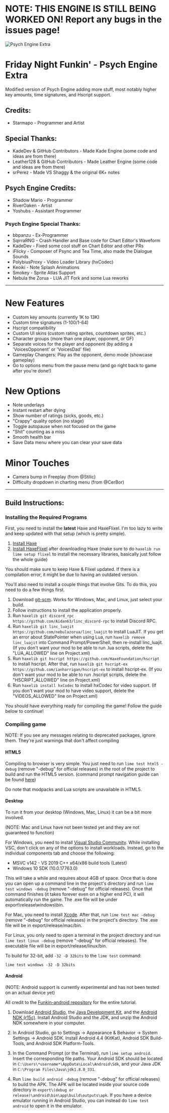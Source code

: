 # NOTE: THIS ENGINE IS STILL BEING WORKED ON! Report any bugs in the issues page!

![Psych Engine Extra](https://user-images.githubusercontent.com/85134252/153526241-9f265b56-ffd1-4452-bb61-c7500471a910.png)

# Friday Night Funkin' - Psych Engine Extra
Modified version of Psych Engine adding more stuff, most notably higher key amounts, time signatures, and Hscript support.

## Credits:
* Starmapo - Programmer and Artist

## Special Thanks:
* KadeDev & GitHub Contributors - Made Kade Engine (some code and ideas are from there)
* Leather128 & GitHub Contributors - Made Leather Engine (some code and ideas are from there)
* srPerez - Made VS Shaggy & the original 6K+ notes

## Psych Engine Credits:
* Shadow Mario - Programmer
* RiverOaken - Artist
* Yoshubs - Assistant Programmer

### Psych Engine Special Thanks:
* bbpanzu - Ex-Programmer
* SqirraRNG - Crash Handler and Base code for Chart Editor's Waveform
* KadeDev - Fixed some cool stuff on Chart Editor and other PRs
* iFlicky - Composer of Psync and Tea Time, also made the Dialogue Sounds
* PolybiusProxy - Video Loader Library (hxCodec)
* Keoiki - Note Splash Animations
* Smokey - Sprite Atlas Support
* Nebula the Zorua - LUA JIT Fork and some Lua reworks
_____________________________________

# New Features
* Custom key amounts (currently 1K to 13K)
* Custom time signatures (1-100/1-64)
* Hscript compatibility
* Custom UI skins (custom rating sprites, countdown sprites, etc.)
* Character groups (more than one player, opponent, or GF)
* Separate voices for the player and opponent (by adding a 'VoicesOpponent' or 'VoicesDad' file)
* Gameplay Changers: Play as the opponent, demo mode (showcase gameplay)
* Go to options menu from the pause menu (and go right back to game after you're done!)

# New Options
* Note underlays
* Instant restart after dying
* Show number of ratings (sicks, goods, etc.)
* "Crappy" quality option (no stage)
* Toggle autopause when not focused on the game
* "Shit" counting as a miss
* Smooth health bar
* Save Data menu where you can clear your save data

# Minor Touches
* Camera bump in Freeplay (from @Stilic)
* Difficulty dropdown in charting menu (from @CerBor)
_____________________________________

## Build Instructions:
### Installing the Required Programs
First, you need to install the **latest** Haxe and HaxeFlixel. I'm too lazy to write and keep updated with that setup (which is pretty simple). 
1. [Install Haxe](https://haxe.org/download/)
2. [Install HaxeFlixel](https://haxeflixel.com/documentation/install-haxeflixel/) after downloading Haxe (make sure to do `haxelib run lime setup flixel` to install the necessary libraries, basically just follow the whole guide)

You should make sure to keep Haxe & Flixel updated. If there is a compilation error, it might be due to having an outdated version.

You'll also need to install a couple things that involve Gits. To do this, you need to do a few things first.
1. Download [git-scm](https://git-scm.com/downloads). Works for Windows, Mac, and Linux, just select your build.
2. Follow instructions to install the application properly.
3. Run `haxelib git discord_rpc https://github.com/Aidan63/linc_discord-rpc` to install Discord RPC.
4. Run `haxelib git linc_luajit https://github.com/nebulazorua/linc_luajit` to install LuaJIT. If you get an error about StatePointer when using Lua, run `haxelib remove linc_luajit` into Command Prompt/PowerShell, then re-install linc_luajit. (If you don't want your mod to be able to run .lua scripts, delete the "LUA_ALLOWED" line on Project.xml)
5. Run `haxelib git hscript https://github.com/HaxeFoundation/hscript` to install hscript. After that, run `haxelib git hscript-ex https://github.com/ianharrigan/hscript-ex` to install hscript-ex. (If you don't want your mod to be able to run .hscript scripts, delete the "HSCRIPT_ALLOWED" line on Project.xml)
6. Run `haxelib install hxCodec` to install hxCodec for video support. (If you don't want your mod to have video support, delete the "VIDEOS_ALLOWED" line on Project.xml)

You should have everything ready for compiling the game! Follow the guide below to continue!

### Compiling game
NOTE: If you see any messages relating to deprecated packages, ignore them. They're just warnings that don't affect compiling

#### HTML5
Compiling to browser is very simple. You just need to run `lime test html5 -debug` (remove "-debug" for official releases) in the root of the project to build and run the HTML5 version. (command prompt navigation guide can be found [here](https://ninjamuffin99.newgrounds.com/news/post/1090480))

Do note that modpacks and Lua scripts are unavailable in HTML5.

#### Desktop
To run it from your desktop (Windows, Mac, Linux) it can be a bit more involved.

(NOTE: Mac and Linux have not been tested yet and they are not guaranteed to function)

For Windows, you need to install [Visual Studio Community](https://visualstudio.microsoft.com/downloads/). While installing VSC, don't click on any of the options to install workloads. Instead, go to the individual components tab and choose the following:
* MSVC v142 - VS 2019 C++ x64/x86 build tools (Latest)
* Windows 10 SDK (10.0.17763.0)

This will take a while and requires about 4GB of space. Once that is done you can open up a command line in the project's directory and run `lime test windows -debug` (remove "-debug" for official releases). Once that command finishes (it takes forever even on a higher end PC), it will automatically run the game. The .exe file will be under export\release\windows\bin.

For Mac, you need to install [Xcode](https://apps.apple.com/us/app/xcode/id497799835). After that, run `lime test mac -debug` (remove "-debug" for official releases) in the project's directory. The .exe file will be in export/release/mac/bin.

For Linux, you only need to open a terminal in the project directory and run `lime test linux -debug` (remove "-debug" for official releases). The executable file will be in export/release/linux/bin.

To build for 32-bit, add `-32 -D 32bits` to the `lime test` command:

`lime test windows -32 -D 32bits`

#### Android
(NOTE: Android support is currently experimental and has not been tested on an actual device yet)

All credit to the [Funkin-android repository](https://github.com/luckydog7/Funkin-android) for the entire tutorial.

1. Download [Android Studio](https://developer.android.com/studio), the [Java Development Kit](https://www.oracle.com/java/technologies/javase/javase-jdk8-downloads.html), and the [Android NDK (r15c)](https://github.com/android/ndk/wiki/Unsupported-Downloads#r15c). Install Android Studio and the JDK, and unzip the Android NDK somewhere in your computer.

2. In Android Studio, go to Settings -> Appearance & Behavior -> System Settings -> Android SDK. Install Android 4.4 (KitKat), Android SDK Build-Tools, and Android SDK Platform-Tools.

3. In the Command Prompt (or the Terminal), run `lime setup android`. Insert the corresponding file paths. Your Android SDK should be located in `C:\Users\*username*\AppData\Local\Android\Sdk`, and your Java JDK in `C:\Program Files\Java\jdk1.8.0_331`.

4. Run `lime build android -debug` (remove "-debug" for official releases) to build the APK. The APK will be located inside your source code directory in `export\(debug or release)\android\bin\app\build\outputs\apk`. If you have a device emulator running in Android Studio, you can instead do `lime test android` to open it in the emulator.